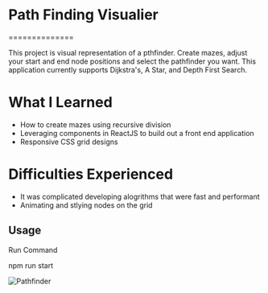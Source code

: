 # Path Finding Visualier
==============

This project is visual representation of a pthfinder. Create mazes, adjust your start and end node positions and select the pathfinder you want. This application currently supports Dijkstra's, A Star, and Depth First Search.

# What I Learned

* How to create mazes using recursive division
* Leveraging components in ReactJS to build out a front end application
* Responsive CSS grid designs

# Difficulties Experienced

* It was complicated developing alogrithms that were fast and performant
* Animating and stlying nodes on the grid

Usage
------------

Run Command

  npm run start
  
  
![Pathfinder](https://user-images.githubusercontent.com/57776596/216868908-a22dbbef-6a19-4f51-87e6-2aec888392b2.png)
